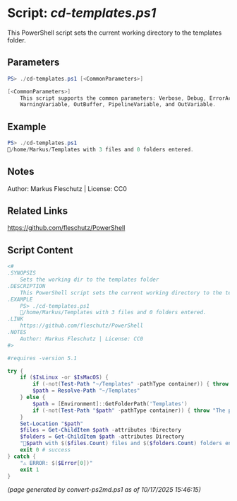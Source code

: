 Script: *cd-templates.ps1*
========================

This PowerShell script sets the current working directory to the templates folder.

Parameters
----------
```powershell
PS> ./cd-templates.ps1 [<CommonParameters>]

[<CommonParameters>]
    This script supports the common parameters: Verbose, Debug, ErrorAction, ErrorVariable, WarningAction, 
    WarningVariable, OutBuffer, PipelineVariable, and OutVariable.
```

Example
-------
```powershell
PS> ./cd-templates.ps1
📂/home/Markus/Templates with 3 files and 0 folders entered.

```

Notes
-----
Author: Markus Fleschutz | License: CC0

Related Links
-------------
https://github.com/fleschutz/PowerShell

Script Content
--------------
```powershell
<#
.SYNOPSIS
	Sets the working dir to the templates folder
.DESCRIPTION
	This PowerShell script sets the current working directory to the templates folder.
.EXAMPLE
	PS> ./cd-templates.ps1
	📂/home/Markus/Templates with 3 files and 0 folders entered.
.LINK
	https://github.com/fleschutz/PowerShell
.NOTES
	Author: Markus Fleschutz | License: CC0
#>

#requires -version 5.1

try {
	if ($IsLinux -or $IsMacOS) {
		if (-not(Test-Path "~/Templates" -pathType container)) { throw "No 'Templates' folder in your home directory (yet)" }
		$path = Resolve-Path "~/Templates"
	} else {
		$path = [Environment]::GetFolderPath('Templates')
		if (-not(Test-Path "$path" -pathType container)) { throw "The path to templates folder '$path' doesn't exist (yet)" }
	}
	Set-Location "$path"
	$files = Get-ChildItem $path -attributes !Directory
	$folders = Get-ChildItem $path -attributes Directory
	"📂$path with $($files.Count) files and $($folders.Count) folders entered."
	exit 0 # success
} catch {
	"⚠️ ERROR: $($Error[0])"
	exit 1
}
```

*(page generated by convert-ps2md.ps1 as of 10/17/2025 15:46:15)*
